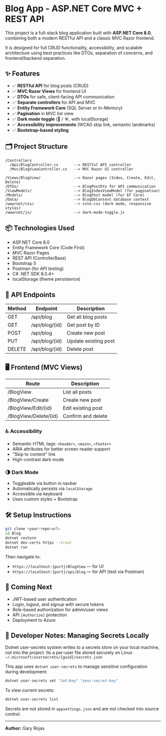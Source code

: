 # Blog App - ASP.NET Core MVC + REST API

This project is a full-stack blog application built with **ASP.NET Core 8.0**, combining both a modern RESTful API and a classic MVC Razor frontend.

It is designed for full CRUD functionality, accessibility, and scalable architecture using best practices like DTOs, separation of concerns, and frontend/backend separation.

## ✨ Features

- ✅ **RESTful API** for blog posts (CRUD)
- ✅ **MVC Razor Views** for frontend UI
- ✅ **DTOs** for safe, client-facing API communication
- ✅ **Separate controllers** for API and MVC
- ✅ **Entity Framework Core** (SQL Server or In-Memory)
- ✅ **Pagination** in MVC list view
- ✅ **Dark mode toggle** (🌙 / ☀️, with localStorage)
- ✅ **Accessibility improvements** (WCAG skip link, semantic landmarks)
- ✅ **Bootstrap-based styling**

## 🗂️ Project Structure

```
/Controllers
  /Api/BlogController.cs       --> RESTful API controller
  /Mvc/BlogViewController.cs   --> MVC Razor UI controller

/Views/BlogView/               --> Razor pages (Index, Create, Edit, Delete)
/DTOs/                         --> BlogPostDto for API communication
/ViewModels/                   --> BlogIndexViewModel (for pagination)
/Models/                       --> BlogPost model (for EF Core)
/Data/                         --> BlogDbContext database context
/wwwroot/css/                  --> site.css (dark mode, responsive styles)
/wwwroot/js/                   --> dark-mode-toggle.js
```

## 📦 Technologies Used

- ASP.NET Core 8.0
- Entity Framework Core (Code First)
- MVC Razor Pages
- REST API (ControllerBase)
- Bootstrap 5
- Postman (for API testing)
- C# .NET SDK 8.0.4+
- localStorage (theme persistence)

## 🚀 API Endpoints

| Method | Endpoint          | Description         |
|--------|-------------------|---------------------|
| GET    | /api/blog         | Get all blog posts  |
| GET    | /api/blog/{id}    | Get post by ID      |
| POST   | /api/blog         | Create new post     |
| PUT    | /api/blog/{id}    | Update existing post|
| DELETE | /api/blog/{id}    | Delete post         |

## 🖥️ Frontend (MVC Views)

| Route                    | Description            |
|--------------------------|------------------------|
| /BlogView                | List all posts         |
| /BlogView/Create         | Create new post        |
| /BlogView/Edit/{id}      | Edit existing post     |
| /BlogView/Delete/{id}    | Confirm and delete     |

### ♿ Accessibility

- Semantic HTML tags: `<header>`, `<main>`, `<footer>`
- ARIA attributes for better screen reader support
- "Skip to content" link
- High-contrast dark mode

### 🌗 Dark Mode

- Toggleable via button in navbar
- Automatically persists via `localStorage`
- Accessible via keyboard
- Uses custom styles + Bootstrap

## 🛠️ Setup Instructions

```bash
git clone <your-repo-url>
cd Blog
dotnet restore
dotnet dev-certs https --trust
dotnet run
```

Then navigate to:

- `https://localhost:{port}/BlogView` — for UI
- `https://localhost:{port}/api/blog` — for API (test via Postman)

## 🔐 Coming Next

- JWT-based user authentication
- Login, logout, and signup with secure tokens
- Role-based authorization for admin/user views
- API `[Authorize]` protection
- Deployment to Azure

## 🔐 Developer Notes: Managing Secrets Locally

Dotnet user-secrets system writes to a secrets store on your local machine, not into the project. Its a per-user file stored securely on Linux `~/.microsoft/usersecrets/{guid}/secrets.json`

This app uses `dotnet user-secrets` to manage sensitive configuration during development:

```bash
dotnet user-secrets set "Jwt:Key" "your-secret-key"
```

To view current secrets:

```bash
dotnet user-secrets list
```

Secrets are not stored in `appsettings.json` and are not checked into source control.

---

**Author:** Gary Rojas